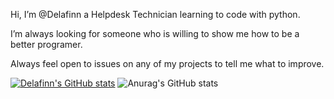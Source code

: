 Hi, I’m @Delafinn a Helpdesk Technician learning to code with python.

I’m always looking for someone who is willing to show me how to be a better programer. 

Always feel open to issues on any of my projects to tell me what to improve.

[![Delafinn's GitHub stats](https://github-readme-stats.vercel.app/api?username=Delafinn)](https://github.com/Delafinn/github-readme-stats)
![Anurag's GitHub stats](https://github-readme-stats.vercel.app/api?username=Delafinn&show_icons=true&theme=dracula)

<!---
Delafinn/Delafinn is a ✨ special ✨ repository because its `README.md` (this file) appears on your GitHub profile.
You can click the Preview link to take a look at your changes.
--->
